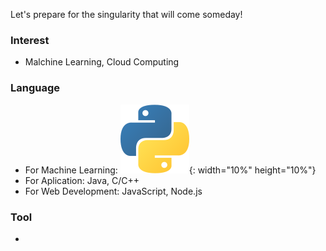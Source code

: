 Let's prepare for the  singularity that will come someday!

### Interest
- Malchine Learning, Cloud Computing

### Language
- For Machine Learning: ![Python](img/Python-logo-notext.png){: width="10%" height="10%"}
- For Aplication: Java, C/C++
- For Web Development: JavaScript, Node.js

### Tool
- 

<!--
**KoreanLeeChangHyun/KoreanLeeChangHyun** is a ✨ _special_ ✨ repository because its `README.md` (this file) appears on your GitHub profile.

Here are some ideas to get you started:

- 🔭 I’m currently working on ...
- 🌱 I’m currently learning ...
- 👯 I’m looking to collaborate on ...
- 🤔 I’m looking for help with ...
- 💬 Ask me about ...
- 📫 How to reach me: ...
- 😄 Pronouns: ...
- ⚡ Fun fact: ...
-->
